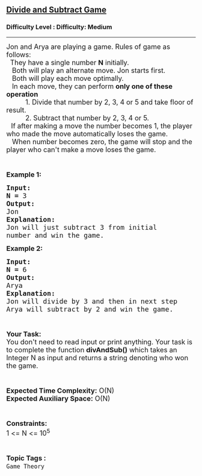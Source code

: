 <h2><a href="https://www.geeksforgeeks.org/problems/divide-and-subtract-game2253/1?page=8&difficulty=Medium&status=unsolved,attempted&sortBy=accuracy">Divide and Subtract Game</a></h2><h3>Difficulty Level : Difficulty: Medium</h3><hr><div class="problems_problem_content__Xm_eO"><p><span style="font-size:18px">Jon and Arya are playing a game. Rules of game as follows:<br>
<strong></strong>&nbsp;&nbsp;They have a single number <strong>N</strong> initially.</span><br>
<span style="font-size:18px"><strong></strong>&nbsp;&nbsp;&nbsp;Both will play an alternate move. Jon starts first.</span><br>
<span style="font-size:18px"><strong></strong>&nbsp; &nbsp;Both will play each move optimally.</span><br>
<span style="font-size:18px"><strong></strong>&nbsp;&nbsp;&nbsp;In each move, they can perform <strong>only one of these operation</strong></span><br>
<span style="font-size:18px">&nbsp;&nbsp;&nbsp;&nbsp;&nbsp;&nbsp;&nbsp;&nbsp;&nbsp; 1.&nbsp;Divide that number by 2, 3, 4 or 5 and take floor of result.</span><br>
<span style="font-size:18px">&nbsp;&nbsp;&nbsp;&nbsp;&nbsp;&nbsp;&nbsp;&nbsp;&nbsp; 2.&nbsp;Subtract that number by 2, 3, 4 or 5.<br>
<strong>&nbsp;&nbsp; </strong>If after making a move the number becomes 1, the player who made the move automatically loses the game.<br>
<strong></strong>&nbsp;&nbsp;&nbsp;When number becomes zero, the game will stop and the player who can't make a move loses the game.</span></p>

<p>&nbsp;</p>

<p><span style="font-size:18px"><strong>Example 1:</strong></span></p>

<pre><span style="font-size:18px"><strong>Input:</strong></span>
<span style="font-size:18px"><strong>N = </strong>3</span>
<span style="font-size:18px"><strong>Output:</strong></span>
<span style="font-size:18px">Jon</span>
<span style="font-size:18px"><strong>Explanation:</strong></span>
<span style="font-size:18px">Jon will just subtract 3 from initial
number and win the game.</span></pre>

<p><span style="font-size:18px"><strong>Example 2:</strong></span></p>

<pre><span style="font-size:18px"><strong>Input:</strong></span>
<span style="font-size:18px"><strong>N = </strong>6</span>
<span style="font-size:18px"><strong>Output:</strong></span>
<span style="font-size:18px">Arya</span>
<span style="font-size:18px"><strong>Explanation:</strong></span>
<span style="font-size:18px">Jon will divide by 3 and then in next step
Arya will subtract by 2 and win the game.</span></pre>

<p>&nbsp;</p>

<p><span style="font-size:18px"><strong>Your Task:</strong><br>
You don't need to read input or print anything. Your task is to complete the function <strong>divAndSub()</strong> which takes an Integer N as input and returns a string denoting who won the game.</span></p>

<p>&nbsp;</p>

<p><span style="font-size:18px"><strong>Expected Time Complexity:</strong> O(N)<br>
<strong>Expected Auxiliary Space:</strong> O(N)</span></p>

<p>&nbsp;</p>

<p><span style="font-size:18px"><strong>Constraints:</strong></span><br>
<span style="font-size:18px">1 &lt;= N &lt;= 10<sup>5</sup></span></p>
</div><br><p><span style=font-size:18px><strong>Topic Tags : </strong><br><code>Game Theory</code>&nbsp;